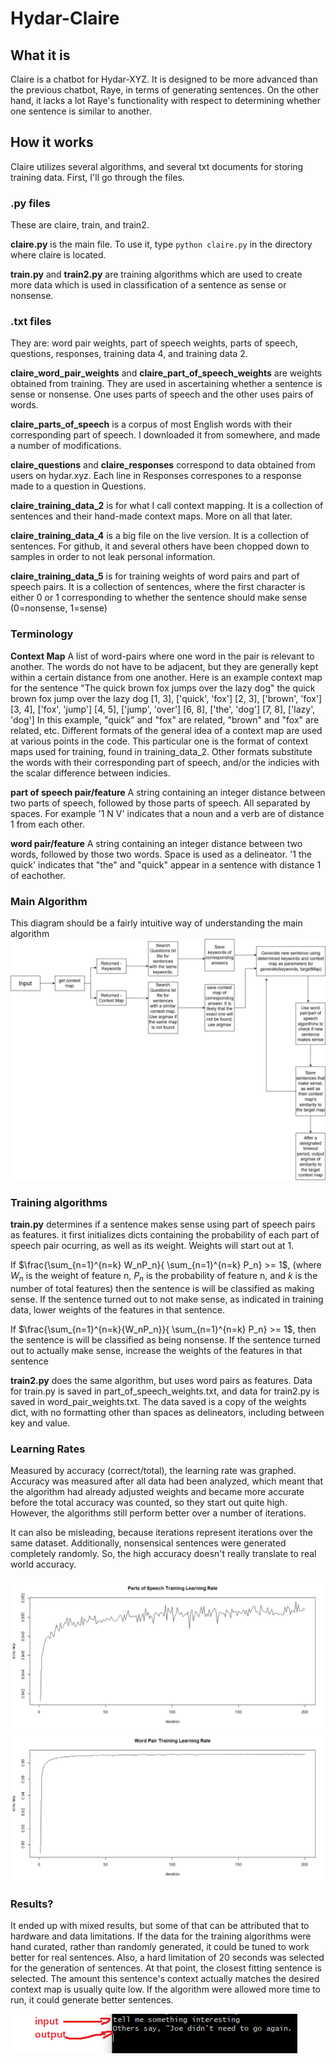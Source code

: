 # Hydar-Claire
## What it is
Claire is a chatbot for Hydar-XYZ. It is designed to be more advanced than the previous chatbot, Raye, in terms of generating sentences. On the other hand, it lacks a lot Raye's functionality with respect to determining whether one sentence is similar to another.

## How it works
Claire utilizes several algorithms, and several txt documents for storing training data. First, I'll go through the files.

### .py files
These are
  claire,
  train, and
  train2.

**claire.py** is the main file. To use it, type `python claire.py` in the directory where claire is located.

**train.py** and **train2.py** are training algorithms which are used to create more data which is used in classification of a sentence as sense or nonsense.

### .txt files
They are:
  word pair weights,
  part of speech weights,
  parts of speech,
  questions,
  responses,
  training data 4, and
  training data 2.

**claire_word_pair_weights** and **claire_part_of_speech_weights** are weights obtained from training. They are used in ascertaining whether a sentence is sense or nonsense. One uses parts of speech and the other uses pairs of words.

**claire_parts_of_speech** is a corpus of most English words with their corresponding part of speech. I downloaded it from somewhere, and made a number of modifications.

**claire_questions** and **claire_responses** correspond to data obtained from users on hydar.xyz. Each line in Responses correspones to a response made to a question in Questions.

**claire_training_data_2** is for what I call context mapping. It is a collection of sentences and their hand-made context maps. More on all that later.

**claire_training_data_4** is a big file on the live version. It is a collection of sentences. For github, it and several others have been chopped down to samples in order to not leak personal information.

**claire_training_data_5** is for training weights of word pairs and part of speech pairs. It is a collection of sentences, where the first character is either 0 or 1 corresponding to whether the sentence should make sense (0=nonsense, 1=sense)

### Terminology
**Context Map**
A list of word-pairs where one word in the pair is relevant to another. The words do not have to be adjacent, but they are generally kept within a certain distance from one another.
Here is an example context map for the sentence "The quick brown fox jumps over the lazy dog"
the quick brown fox jump over the lazy dog
[1, 3], ['quick', 'fox']
[2, 3], ['brown', 'fox']
[3, 4], ['fox', 'jump']
[4, 5], ['jump', 'over']
[6, 8], ['the', 'dog']
[7, 8], ['lazy', 'dog']
In this example, "quick" and "fox" are related, "brown" and "fox" are related, etc.
Different formats of the general idea of a context map are used at various points in the code. This particular one is the format of context maps used for training, found in training_data_2.
Other formats substitute the words with their corresponding part of speech, and/or the indicies with the scalar difference between indicies.

**part of speech pair/feature**
A string containing an integer distance between two parts of speech, followed by those parts of speech. All separated by spaces.
For example
'1 N V' indicates that a noun and a verb are of distance 1 from each other.

**word pair/feature**
A string containing an integer distance between two words, followed by those two words. Space is used as a delineator.
'1 the quick' indicates that "the" and "quick" appear in a sentence with distance 1 of eachother.

### Main Algorithm
This diagram should be a fairly intuitive way of understanding the main algorithm
![](claire_images/claire_main_algo.png)

### Training algorithms
**train.py** determines if a sentence makes sense using part of speech pairs as features. 
it first initializes dicts containing the probability of each part of speech pair ocurring, as well as its weight. Weights will start out at 1.

If $\frac{\sum_{n=1}^{n=k} W_nP_n}{ \sum_{n=1}^{n=k} P_n} >= 1$, (where $W_n$ is the weight of feature n, $P_n$ is the probability of feature n, and $k$ is the number of total features) then the sentence is will be classified as making sense.
If the sentence turned out to not make sense, as indicated in training data, lower weights of the features in that sentence.

If $\frac{\sum_{n=1}^{n=k}{W_nP_n}}{ \sum_{n=1}^{n=k} P_n} >= 1$, then the sentence is will be classified as being nonsense.
If the sentence turned out to actually make sense, increase the weights of the features in that sentence

**train2.py** does the same algorithm, but uses word pairs as features.
Data for train.py is saved in part_of_speech_weights.txt, and data for train2.py is saved in word_pair_weights.txt. The data saved is a copy of the weights dict, with no formatting other than spaces as delineators, including between key and value.

### Learning Rates
Measured by accuracy (correct/total), the learning rate was graphed.
Accuracy was measured after all data had been analyzed, which meant that the algorithm had already adjusted weights and became more accurate before the total accuracy was counted, so they start out quite high. However, the algorithms still perform better over a number of iterations.

It can also be misleading, because iterations represent iterations over the same dataset. Additionally, nonsensical sentences were generated completely randomly. So, the high accuracy doesn't really translate to real world accuracy.

![](claire_images/learning_rate_parts_of_speech_algo.png)
![](claire_images/learning_rate_word_pair_algo.png)

### Results?
It ended up with mixed results, but some of that can be attributed that to hardware and data limitations.
If the data for the training algorithms were hand curated, rather than randomly generated, it could be tuned to work better for real sentences.
Also, a hard limitation of 20 seconds was selected for the generation of sentences. At that point, the closest fitting sentence is selected. The amount this sentence's context actually matches the desired context map is usually quite low. If the algorithm were allowed more time to run, it could generate better sentences.

![](claire_images/claire_example.png)
